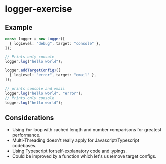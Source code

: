 # logger-exercise

## Example

```typescript
const logger = new Logger([
  { logLevel: "debug", target: "console" },
]);

// Prints only console
logger.log("hello world");

logger.addTargetConfigs([
  { logLevel: "error", target: "email" },
]);

// prints console and email
logger.log("hello world", "error");
// Prints only console
logger.log("hello world");

```

## Considerations

- Using `for` loop with cached length and number comparisons for greatest performance.
- Multi-Threading doesn't really apply for Javascript/Typescript codebases.
- Using Typescript for self-explanatory code and typings.
- Could be improved by a function which let's us remove target configs.